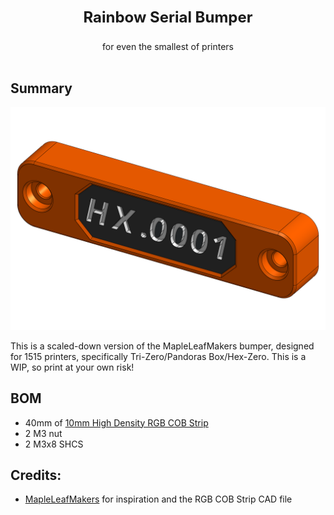 <br/>
<p align="center">
  <h3 align="center" style="font-size: 24px;">Rainbow Serial Bumper </h3>

  <p align="center">
    for even the smallest of printers
    <br/>
    <br/>
  </p>
</p>

## Summary

<p align="left">
  <img src="Images/Bumper ISO.png" width="600">
</p>

This is a scaled-down version of the MapleLeafMakers bumper, designed for 1515 printers, specifically Tri-Zero/Pandoras Box/Hex-Zero. This is a WIP, so print at your own risk!

## BOM

- 40mm of [10mm High Density RGB COB Strip](https://www.aliexpress.com/item/1005005486743999.html) 
- 2 M3 nut
- 2 M3x8 SHCS

## Credits:

* [MapleLeafMakers](https://github.com/MapleLeafMakers/Rainbow_Serial_Bumper/tree/main) for inspiration and the RGB COB Strip CAD file
